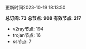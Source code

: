更新时间2023-10-19 18:13:50

**总订阅: 73**
**总节点: 908**
**有效节点: 217**
- v2ray节点: 194
- trojan节点: 16
- ss节点: 7
